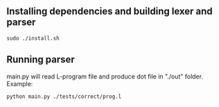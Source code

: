 ## Installing dependencies and building lexer and parser
```
sudo ./install.sh
```

## Running parser
main.py will read L-program file and produce dot file in "./out" folder.
Example:
```
python main.py ./tests/correct/prog.l
```

